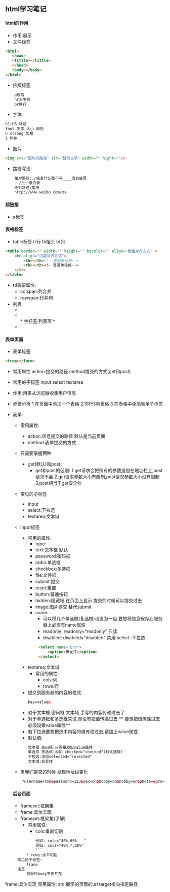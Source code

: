 ## html学习笔记
#### html的作用
* 作用:展示
* 文件标签
 ```html
<html>
	<head>
	<tittle></tittle>
	</head>
	<body></body>
</html>
```
* 排版标签
```html
	p段落
	hr水平线
	br换行
```
  * 字体
  ```html
  h1~h6 标题
  font 字体 大小 颜色
  b strong 加粗
  i 斜体
  ```
  * 图片
  ```html
  <img src="图片的路径" alt="替代文字" width="" hight=""/>
  ```
  * 路径写法:
```html
	相对路径:./或者什么都不写____当前目录
	../上一级目录
	绝对路径:常用
	http://www.weibo.com/xx
```
#### 超链接
* a标签
<a herf="跳转的路径 " target="在什么地方打开"></a>
#### 表格标签
* table标签 tr行 th抬头 td列
```html
<table border="" width="" height="" bgcolor="" align="表格对齐方式" >
	<tr align="内容对齐方式">
		<th></th><!--表格单元格-->
		<th></th><!- 普通单元格-->	
	</tr>
</table>

```
* td重要属性:
	* colspan:列合并
	* rowspan:行并列
* 列表
	* <ol></ol>
	* <ul></ul>
		* 字标签:列表项
			*<li></li>

#### 表单页面
* 表单标签
```html
<from></form>
```
* 常用属性
	action:提交的路径
	method提交的方式(get和post)
* 常用的子标签
	input
	select
	textarea


* 作用:用来从浏览器收集用户信息
* 步骤分析
    1.在页面中添加一个表格
    2.10行3列表格
    3.在表格中添加表单子标签

* 表单:
	* 常用属性:
		* action:信息提交的路径 默认是当前页面
		* method:表单提交的方式
	* 只需要掌握两种
		* get(默认)和post
			* get和post的区别:
				1.get请求会把所有的参数追加在地址栏上,post请求不会
				2.get请求参数大小有限制,post请求参数大小没有限制
				3.post相当于get安全些
	* 常见的子标签
		* input
		* select:下拉选
		* textarea:文本域

	* input标签
		* 常用的属性:
			* type:
			* text:文本框 默认
			* password:密码框
			* radio:单选框
			* checkbox:多选框
			* file:文件框
			* submit:提交
			* reset:重置
			* button:普通按钮
			* hidden:隐藏域 在页面上显示 提交的时候可以提交过去
			* image:图片提交 替代submit 
			* name:
				* 可以将几个单选框(复选框)设置为一组
					要想将信息保存到服务器上必须有name属性
				* readonly:
					readonly="readonly" 只读
				* disabled:
					disabled="disabled" 禁用
		select :下拉选
		```html	格式:
				<select name="pro">
					<option>黑龙江</option>
				</select>
		```
		* textarea:文本域
			* 常用的属性:
				* cols:列
				* rows:行
		* 提交到服务器的内容的格式:
			```html
			key=value&
			```
		* 对于文本框 密码框 文本域 手写的内容传递过去了
		* 对于单选框和多选框来说,却没有把值传递过去
		**	要想把值传递过去 必须设置value属性**
		* 若下拉选要想把选中内容的值传递过去,请加上value属性
		* 默认值:
			```html
			文本框 密码框:只需要添加value属性
			单选框 多选框:添加 checked="checked"(默认选择)
			下拉选:添加selected="selected"	
			文本域:标签体
			```
	* 当我们提交的时候 发现地址栏变化
	```html
		?username=tom&password=123&sex=on&hobby=on&hobby=on&photo=&pro=黑龙江&city=哈尔滨&intr=good+girl
	```
	#### 后台页面
	* frameset:框架集
	* frame:具体实现
	* frameset:框架集(了解)
    	* 常用属性:
    		* cols:垂直切割
  ```html
			例如: cols="40%,60%	"
			例如: cols="40%,*,10%"
			```
		* rows:水平切割
	常见的子标签:
		frame
	注意:
		最好和body不要共存
frame:具体实现
	常用属性:
		src:展示的页面的url
		target指向指定路径